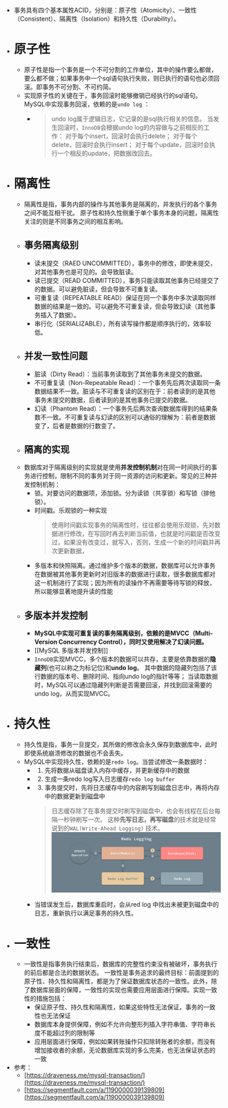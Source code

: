 - 事务具有四个基本属性ACID，分别是：原子性（Atomicity）、一致性（Consistent）、隔离性（Isolation）和持久性（Durability）。
- # 原子性
	- 原子性是指一个事务是一个不可分割的工作单位，其中的操作要么都做，要么都不做；如果事务中一个sql语句执行失败，则已执行的语句也必须回滚。即事务不可分割、不可约简。
	- 实现原子性的关键在于，事务回滚时能够撤销已经执行的sql语句。MySQL中实现事务回滚，依赖的是`undo log` ：
		- > undo log属于逻辑日志，它记录的是sql执行相关的信息。
		  > 当发生回滚时，`InnoDB`会根据undo log的内容做与之前相反的工作：
		  > 对于每个insert，回滚时会执行delete；
		  > 对于每个delete，回滚时会执行insert；
		  > 对于每个update，回滚时会执行一个相反的update，把数据改回去。
- # 隔离性
	- 隔离性是指，事务内部的操作与其他事务是隔离的，并发执行的各个事务之间不能互相干扰。
	  原子性和持久性侧重于单个事务本身的问题，隔离性关注的则是不同事务之间的相互影响。
	- ## 事务隔离级别
		- 读未提交（RAED UNCOMMITTED），事务中的修改，即使未提交，对其他事务也是可见的。会导致脏读。
		- 读已提交（READ COMMITTED），事务只能读取其他事务已经提交了的数据。可以避免脏读，但会导致不可重复读。
		- 可重复读（REPEATABLE READ）保证在同一个事务中多次读取同样数据的结果是一致的。可以避免不可重复读，但会导致幻读（其他事务插入了数据）。
		- 串行化（SERIALIZABLE），所有读写操作都是顺序执行的，效率较低。
	- ## 并发一致性问题
		- 脏读（Dirty Read）：当前事务读取到了其他事务未提交的数据。
		- 不可重复读（Non-Repeatable Read）：一个事务先后两次读取同一条数据结果不一致。脏读与不可重复读的区别在于：前者读到的是其他事务未提交的数据，后者读到的是其他事务已提交的数据。
		- 幻读（Phantom Read）：一个事务先后两次查询数据库得到的结果条数不一致。不可重复读与幻读的区别可以通俗的理解为：前者是数据变了，后者是数据的行数变了。
	- ## 隔离的实现
	- 数据库对于隔离级别的实现就是使用**并发控制机制**对在同一时间执行的事务进行控制，限制不同的事务对于同一资源的访问和更新。常见的三种并发控制机制：
		- 锁。对要访问的数据项，添加锁。分为读锁（共享锁）和写锁（排他锁）。
		- 时间戳。乐观锁的一种实现
		  > 使用时间戳实现事务的隔离性时，往往都会使用乐观锁，先对数据进行修改，在写回时再去判断当前值，也就是时间戳是否改变过，如果没有改变过，就写入，否则，生成一个新的时间戳并再次更新数据，
		- 多版本和快照隔离。通过维护多个版本的数据，数据库可以允许事务在数据被其他事务更新时对旧版本的数据进行读取，很多数据库都对这一机制进行了实现；因为所有的读操作不再需要等待写锁的释放，所以能够显著地提升读的性能
	- ## 多版本并发控制
		- **MySQL中实现可重复读的事务隔离级别，依赖的是MVCC（Multi-Version Concurrency Control），同时又使用解决了幻读问题。**
		- [[MySQL 多版本并发控制]]
		- `InnoDB`实现MVCC，多个版本的数据可以共存，主要是依靠数据的**隐藏列**(也可以称之为标记位)和**undo log**。
		  其中数据的隐藏列包括了该行数据的版本号、删除时间、指向undo log的指针等等；
		  当读取数据时，MySQL可以通过隐藏列判断是否需要回滚，并找到回滚需要的undo log，从而实现MVCC。
- # 持久性
	- 持久性是指，事务一旦提交，其所做的修改会永久保存到数据库中，此时即使系统崩溃修改的数据也不会丢失。
	- MySQL中实现持久性，依赖的是`redo log`。当尝试修改一条数据时：
		- 1. 先将数据从磁盘读入内存中缓存，并更新缓存中的数据
		- 2. 生成一条redo log写入日志缓存`redo log buffer`
		- 3. 事务提交时，先将日志缓存中的内容刷写到磁盘日志中，再将内存中的数据更新到磁盘中
		  > 日志缓存除了在事务提交时刷写到磁盘中，也会有线程在后台每隔一秒钟刷写一次。
		  > 这种**先写日志，再写磁盘**的技术就是经常说到的`WAL(Write-Ahead Logging)` 技术。
		  ![image.png](../assets/image_1710483332580_0.png)
		- 当错误发生后，数据库重启时，会从red log 中找出未被更到磁盘中的日志，重新执行以满足事务的持久性。
- # 一致性
	- 一致性是指事务执行结束后，数据库的完整性约束没有被破坏，事务执行的前后都是合法的数据状态。
	  一致性是事务追求的最终目标：前面提到的原子性、持久性和隔离性，都是为了保证数据库状态的一致性。此外，除了数据库层面的保障，一致性的实现也需要应用层面进行保障。实现一致性的措施包括：
		- 保证原子性、持久性和隔离性，如果这些特性无法保证，事务的一致性也无法保证
		- 数据库本身提供保障，例如不允许向整形列插入字符串值、字符串长度不能超过列的限制等
		- 应用层面进行保障，例如如果转账操作只扣除转账者的余额，而没有增加接收者的余额，无论数据库实现的多么完美，也无法保证状态的一致
- 参考：
	- [https://draveness.me/mysql-transaction/](https://draveness.me/mysql-transaction/)
	- [https://segmentfault.com/a/1190000039139809](https://segmentfault.com/a/1190000039139809)